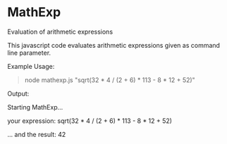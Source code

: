 # MathExp
Evaluation of arithmetic expressions

This javascript code evaluates arithmetic expressions given as command line parameter. 

Example Usage:

>node mathexp.js "sqrt(32 * 4 / (2 + 6) * 113 - 8 * 12 + 52)"

Output: 

Starting MathExp...

your expression: sqrt(32 * 4 / (2 + 6) * 113 - 8 * 12 + 52)

... and the result: 42
